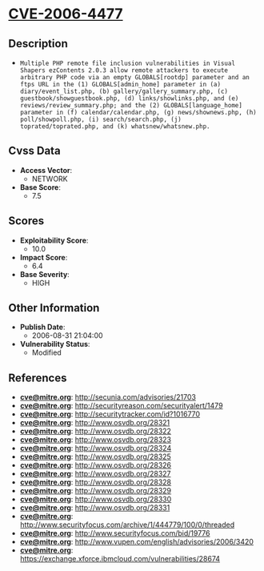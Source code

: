 
# [CVE-2006-4477](https://cve.mitre.org/cgi-bin/cvename.cgi?name=CVE-2006-4477)

## Description

- `Multiple PHP remote file inclusion vulnerabilities in Visual Shapers ezContents 2.0.3 allow remote attackers to execute arbitrary PHP code via an empty GLOBALS[rootdp] parameter and an ftps URL in the (1) GLOBALS[admin_home] parameter in (a) diary/event_list.php, (b) gallery/gallery_summary.php, (c) guestbook/showguestbook.php, (d) links/showlinks.php, and (e) reviews/review_summary.php; and the (2) GLOBALS[language_home] parameter in (f) calendar/calendar.php, (g) news/shownews.php, (h) poll/showpoll.php, (i) search/search.php, (j) toprated/toprated.php, and (k) whatsnew/whatsnew.php.`

## Cvss Data

- **Access Vector**:
  - NETWORK
- **Base Score**:
  - 7.5

## Scores

- **Exploitability Score**:
  - 10.0
- **Impact Score**:
  - 6.4
- **Base Severity**:
  - HIGH

## Other Information

- **Publish Date**:
  - 2006-08-31 21:04:00
- **Vulnerability Status**:
  - Modified

## References

- **cve@mitre.org**: http://secunia.com/advisories/21703
- **cve@mitre.org**: http://securityreason.com/securityalert/1479
- **cve@mitre.org**: http://securitytracker.com/id?1016770
- **cve@mitre.org**: http://www.osvdb.org/28321
- **cve@mitre.org**: http://www.osvdb.org/28322
- **cve@mitre.org**: http://www.osvdb.org/28323
- **cve@mitre.org**: http://www.osvdb.org/28324
- **cve@mitre.org**: http://www.osvdb.org/28325
- **cve@mitre.org**: http://www.osvdb.org/28326
- **cve@mitre.org**: http://www.osvdb.org/28327
- **cve@mitre.org**: http://www.osvdb.org/28328
- **cve@mitre.org**: http://www.osvdb.org/28329
- **cve@mitre.org**: http://www.osvdb.org/28330
- **cve@mitre.org**: http://www.osvdb.org/28331
- **cve@mitre.org**: http://www.securityfocus.com/archive/1/444779/100/0/threaded
- **cve@mitre.org**: http://www.securityfocus.com/bid/19776
- **cve@mitre.org**: http://www.vupen.com/english/advisories/2006/3420
- **cve@mitre.org**: https://exchange.xforce.ibmcloud.com/vulnerabilities/28674
